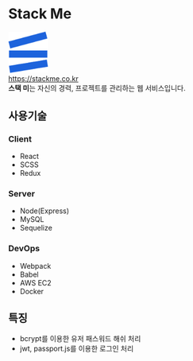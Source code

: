 # Stack Me
<img src="./static/image/logo.png" width="80"/><br/>
https://stackme.co.kr<br/>
**스택 미**는 자신의 경력, 프로젝트를 관리하는 웹 서비스입니다.

## 사용기술

### Client
* React
* SCSS
* Redux
  
### Server
* Node(Express)
* MySQL
* Sequelize

### DevOps
* Webpack
* Babel
* AWS EC2
* Docker


## 특징
 * bcrypt를 이용한 유저 패스워드 해쉬 처리
 * jwt, passport.js를 이용한 로그인 처리